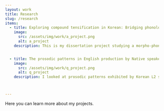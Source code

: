 ```yaml
---
layout: work
title: Research
slug: /research
items:
  - title: Exploring compound tensification in Korean: Bridging phonology, phonetics, and morphology
    image:
      src: /assets/img/work/a_project.png
      alt: a_project
    description: This is my dissertation project studying a morpho-phonological process in Korean called 'sai-sios'.


  - title: The prosodic patterns in English production by Native speakers and Korean speakers of English
    image:
      src: /assets/img/work/q_project.png
      alt: q_project
    description: I looked at prosodic patterns exhibited by Korean L2 speakers of English compared to those of native speakers. Since English and Korean are prosodically distinct languages, I expected unique patterns to arise for Korean L2 speakers, mainly due to L1 interference. Specifically, I hypothesized that the difference would stem from phrase edges being more prominent in Korean. This hypothesis is supported by the result that shows that L2 speakers are more consistently affected by boundary effects. It further shows that specific prosodic characteristics of L1 shape the realization of L2 speech, which helps us understand why L2 speech sounds distinct from L1 systematically.



---
```

Here you can learn more about my projects.
<br />
<br />
